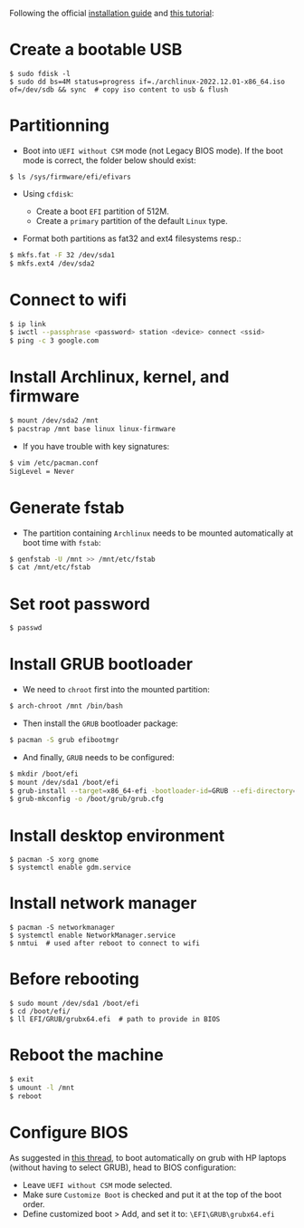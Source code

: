 Following the official [installation guide][installation-guide] and [this tutorial][tutorial]:

[installation-guide]: https://wiki.archlinux.org/title/Installation_guide
[tutorial]: https://itsfoss.com/install-arch-linux/

# Create a bootable USB
```terminal
$ sudo fdisk -l
$ sudo dd bs=4M status=progress if=./archlinux-2022.12.01-x86_64.iso of=/dev/sdb && sync  # copy iso content to usb & flush
```

# Partitionning
- Boot into `UEFI without CSM` mode (not Legacy BIOS mode). If the boot mode is correct, the folder below should exist:
```terminal
$ ls /sys/firmware/efi/efivars
```

- Using `cfdisk`:
    - Create a boot `EFI` partition of 512M.
    - Create a `primary` partition of the default `Linux` type.

- Format both partitions as fat32 and ext4 filesystems resp.:
```sh
$ mkfs.fat -F 32 /dev/sda1
$ mkfs.ext4 /dev/sda2
```

# Connect to wifi
```sh
$ ip link
$ iwctl --passphrase <password> station <device> connect <ssid>
$ ping -c 3 google.com
```

# Install Archlinux, kernel, and firmware
```sh
$ mount /dev/sda2 /mnt
$ pacstrap /mnt base linux linux-firmware
```

- If you have trouble with key signatures:
```sh
$ vim /etc/pacman.conf
SigLevel = Never
```

# Generate fstab
- The partition containing `Archlinux` needs to be mounted automatically at boot time with `fstab`:
```sh
$ genfstab -U /mnt >> /mnt/etc/fstab
$ cat /mnt/etc/fstab
```

# Set root password
```sh
$ passwd
```

# Install GRUB bootloader
- We need to `chroot` first into the mounted partition:
```sh
$ arch-chroot /mnt /bin/bash
```

- Then install the `GRUB` bootloader package:
```sh
$ pacman -S grub efibootmgr
```

- And finally, `GRUB` needs to be configured:
```sh
$ mkdir /boot/efi
$ mount /dev/sda1 /boot/efi
$ grub-install --target=x86_64-efi -bootloader-id=GRUB --efi-directory=/boot/efi
$ grub-mkconfig -o /boot/grub/grub.cfg
```

# Install desktop environment
```terminal
$ pacman -S xorg gnome
$ systemctl enable gdm.service
```

# Install network manager
```terminal
$ pacman -S networkmanager
$ systemctl enable NetworkManager.service
$ nmtui  # used after reboot to connect to wifi
```

# Before rebooting
```terminal
$ sudo mount /dev/sda1 /boot/efi
$ cd /boot/efi/
$ ll EFI/GRUB/grubx64.efi  # path to provide in BIOS
```

# Reboot the machine
```sh
$ exit
$ umount -l /mnt
$ reboot
```

# Configure BIOS
As suggested in [this thread][askubuntu], to boot automatically on grub with HP laptops (without having to select GRUB), head to BIOS configuration:

- Leave `UEFI without CSM` mode selected.
- Make sure `Customize Boot` is checked and put it at the top of the boot order.
- Define customized boot > Add, and set it to: `\EFI\GRUB\grubx64.efi`

[askubuntu]: https://askubuntu.com/a/663388/146620
